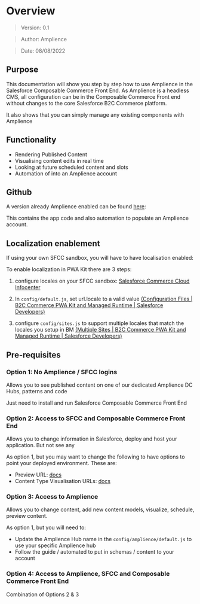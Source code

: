 # Overview

> Version: 0.1

> Author: Amplience

> Date: 08/08/2022

## Purpose

This documentation will show you step by step how to use Amplience in the Salesforce Composable Commerce Front End. As Amplience is a headless CMS, all configuration can be in the Composable Commerce Front end without changes to the core Salesforce B2C Commerce platform.

It also shows that you can simply manage any existing components with Amplience

## Functionality

* Rendering Published Content
* Visualising content edits in real time
* Looking at future scheduled content and slots
* Automation of into an Amplience account

## Github

A version already Amplience enabled can be found [here](https://github.com/amplience/amplience-sfcc-composable-commerce ): 

This contains the app code and also automation to populate an Amplience account.

## Localization enablement

If using your own SFCC sandbox, you will have to have localisation enabled:

To enable localization in PWA Kit there are 3 steps:

1. configure locales on your SFCC sandbox: [Salesforce Commerce Cloud Infocenter](https://documentation.b2c.commercecloud.salesforce.com/DOC2/index.jsp?topic=%2Fcom.demandware.dochelp%2Fcontent%2Fb2c_commerce%2Ftopics%2Fadmin%2Fb2c_configuring_site_locales.html)

2. In `config/default.js`, set url.locale to a valid value [(Configuration Files | B2C Commerce PWA Kit and Managed Runtime | Salesforce Developers)](https://developer.salesforce.com/docs/commerce/pwa-kit-managed-runtime/guide/configuration-options.html#url-formatting)

3. configure `config/sites.js` to support multiple locales that match the locales you setup in BM [(Multiple Sites | B2C Commerce PWA Kit and Managed Runtime | Salesforce Developers)](https://developer.salesforce.com/docs/commerce/pwa-kit-managed-runtime/guide/multiple-sites.html)

## Pre-requisites

### Option 1: No Amplience / SFCC logins

Allows you to see published content on one of our dedicated Amplience DC Hubs, patterns and code

Just need to install and run Salesforce Composable Commerce Front End

### Option 2: Access to SFCC and Composable Commerce Front End

Allows you to change information in Salesforce, deploy and host your application. But not see any

As option 1, but you may want to change the following to have options to point your deployed environment. These are:

* Preview URL: [docs](https://amplience.com/docs/integration/contentpreviewapps.html)
* Content Type Visualisation URLs: [docs](https://amplience.com/docs/integration/visualizations.html) 

### Option 3: Access to Amplience

Allows you to change content, add new content models, visualize, schedule, preview content.

As option 1, but you will need to:

* Update the Amplience Hub name in the `config/amplience/default.js` to use your specific Amplience hub
* Follow the guide / automated to put in schemas / content to your account


### Option 4: Access to Amplience, SFCC and Composable Commerce Front End
Combination of Options 2 & 3